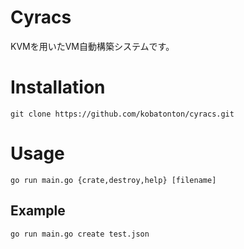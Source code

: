 # Cyracs
KVMを用いたVM自動構築システムです。

# Installation
```
git clone https://github.com/kobatonton/cyracs.git
```

# Usage
```
go run main.go {crate,destroy,help} [filename]
```

## Example
```
go run main.go create test.json

```
